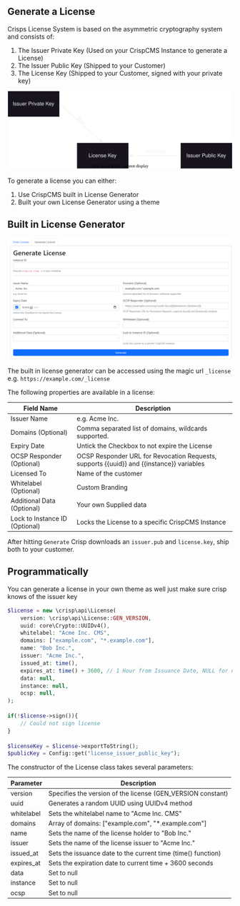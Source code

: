 ## Generate a License

Crisps License System is based on the asymmetric cryptography system and consists of:

1. The Issuer Private Key (Used on your CrispCMS Instance to generate a License)
2. The Issuer Public Key (Shipped to your Customer)
3. The License Key (Shipped to your Customer, signed with your private key)

![Structure](_media/LicenseSystem.drawio.svg)

To generate a license you can either:

1. Use CrispCMS built in License Generator
2. Built your own License Generator using a theme


## Built in License Generator

![Generate License](_media/lic2.png)

The built in license generator can be accessed using the magic url `_license` e.g. `https://example.com/_license`

The following properties are available in a license:

| Field Name              | Description                                                      |
| ----------------------- | ---------------------------------------------------------------- |
| Issuer Name             | e.g. Acme Inc.                                                   |
| Domains (Optional)      | Comma separated list of domains, wildcards supported.             |
| Expiry Date             | Untick the Checkbox to not expire the License                    |
| OCSP Responder (Optional) | OCSP Responder URL for Revocation Requests, supports {{uuid}} and {{instance}} variables |
| Licensed To             | Name of the customer                                             |
| Whitelabel (Optional)   | Custom Branding                                                  |
| Additional Data (Optional) | Your own Supplied data                                           |
| Lock to Instance ID (Optional) | Locks the License to a specific CrispCMS Instance              |


After hitting `Generate` Crisp downloads an `issuer.pub` and `license.key`, ship both to your customer.


## Programmatically

You can generate a license in your own theme as well just make sure crisp knows of the issuer key

```php
$license = new \crisp\api\License(
    version: \crisp\api\License::GEN_VERSION,
    uuid: core\Crypto::UUIDv4(),
    whitelabel: "Acme Inc. CMS",
    domains: ["example.com", "*.example.com"],
    name: "Bob Inc.",
    issuer: "Acme Inc.",
    issued_at: time(),
    expires_at: time() + 3600, // 1 Hour from Issuance Date, NULL for no expiry
    data: null,
    instance: null,
    ocsp: null,
);

if(!$license->sign()){
    // Could not sign license
}

$licenseKey = $license->exportToString();
$publicKey = Config::get("license_issuer_public_key");
```

The constructor of the License class takes several parameters:


| Parameter    | Description                                                      |
| ------------ | ---------------------------------------------------------------- |
| version      | Specifies the version of the license (GEN_VERSION constant)       |
| uuid         | Generates a random UUID using UUIDv4 method                       |
| whitelabel   | Sets the whitelabel name to "Acme Inc. CMS"                       |
| domains      | Array of domains: ["example.com", "*.example.com"]                |
| name         | Sets the name of the license holder to "Bob Inc."                 |
| issuer       | Sets the name of the license issuer to "Acme Inc."                |
| issued_at    | Sets the issuance date to the current time (time() function)      |
| expires_at   | Sets the expiration date to current time + 3600 seconds           |
| data         | Set to null                                                      |
| instance     | Set to null                                                      |
| ocsp         | Set to null                                                      |


